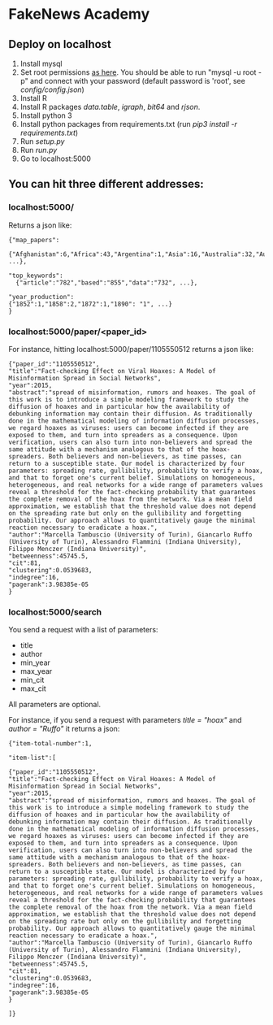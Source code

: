 # FakeNews Academy

## Deploy on localhost

1. Install mysql
2. Set root permissions [as here](https://linuxconfig.org/how-to-reset-root-mysql-mariadb-password-on-ubuntu-20-04-focal-fossa-linux). You should be able to run "mysql -u root -p" and connect with your password (default password is 'root', see _config/config.json_)
3. Install R
4. Install R packages _data.table_, _igraph_, _bit64_ and _rjson_.
5. Install python 3
6. Install python packages from requirements.txt (run _pip3 install -r requirements.txt_)
7. Run _setup.py_
8. Run _run.py_
9. Go to localhost:5000

## You can hit three different addresses:

### localhost:5000/
Returns a json like:
```
{"map_papers":
  {"Afghanistan":6,"Africa":43,"Argentina":1,"Asia":16,"Australia":32,"Austria":3,"Bangladesh":5, ...},

"top_keywords":
  {"article":"782","based":"855","data":"732", ...},

"year_production":
{"1852":1,"1858":2,"1872":1,"1890": "1", ...}
}
```

### localhost:5000/paper/<paper_id>
For instance, hitting localhost:5000/paper/1105550512 returns a json like:

```
{"paper_id":"1105550512",
"title":"Fact-checking Effect on Viral Hoaxes: A Model of Misinformation Spread in Social Networks",
"year":2015,
"abstract":"spread of misinformation, rumors and hoaxes. The goal of this work is to introduce a simple modeling framework to study the diffusion of hoaxes and in particular how the availability of debunking information may contain their diffusion. As traditionally done in the mathematical modeling of information diffusion processes, we regard hoaxes as viruses: users can become infected if they are exposed to them, and turn into spreaders as a consequence. Upon verification, users can also turn into non-believers and spread the same attitude with a mechanism analogous to that of the hoax-spreaders. Both believers and non-believers, as time passes, can return to a susceptible state. Our model is characterized by four parameters: spreading rate, gullibility, probability to verify a hoax, and that to forget one's current belief. Simulations on homogeneous, heterogeneous, and real networks for a wide range of parameters values reveal a threshold for the fact-checking probability that guarantees the complete removal of the hoax from the network. Via a mean field approximation, we establish that the threshold value does not depend on the spreading rate but only on the gullibility and forgetting probability. Our approach allows to quantitatively gauge the minimal reaction necessary to eradicate a hoax.",
"author":"Marcella Tambuscio (University of Turin), Giancarlo Ruffo (University of Turin), Alessandro Flammini (Indiana University), Filippo Menczer (Indiana University)",
"betweenness":45745.5,
"cit":81,
"clustering":0.0539683,
"indegree":16,
"pagerank":3.98385e-05
}
```

### localhost:5000/search
You send a request with a list of parameters:
  - title
  - author
  - min_year
  - max_year
  - min_cit
  - max_cit

All parameters are optional.

For instance, if you send a request with parameters _title = "hoax"_ and _author = "Ruffo"_ it returns a json:

```
{"item-total-number":1,

"item-list":[

{"paper_id":"1105550512",
"title":"Fact-checking Effect on Viral Hoaxes: A Model of Misinformation Spread in Social Networks",
"year":2015,
"abstract":"spread of misinformation, rumors and hoaxes. The goal of this work is to introduce a simple modeling framework to study the diffusion of hoaxes and in particular how the availability of debunking information may contain their diffusion. As traditionally done in the mathematical modeling of information diffusion processes, we regard hoaxes as viruses: users can become infected if they are exposed to them, and turn into spreaders as a consequence. Upon verification, users can also turn into non-believers and spread the same attitude with a mechanism analogous to that of the hoax-spreaders. Both believers and non-believers, as time passes, can return to a susceptible state. Our model is characterized by four parameters: spreading rate, gullibility, probability to verify a hoax, and that to forget one's current belief. Simulations on homogeneous, heterogeneous, and real networks for a wide range of parameters values reveal a threshold for the fact-checking probability that guarantees the complete removal of the hoax from the network. Via a mean field approximation, we establish that the threshold value does not depend on the spreading rate but only on the gullibility and forgetting probability. Our approach allows to quantitatively gauge the minimal reaction necessary to eradicate a hoax.",
"author":"Marcella Tambuscio (University of Turin), Giancarlo Ruffo (University of Turin), Alessandro Flammini (Indiana University), Filippo Menczer (Indiana University)",
"betweenness":45745.5,
"cit":81,
"clustering":0.0539683,
"indegree":16,
"pagerank":3.98385e-05
}

]}
```
